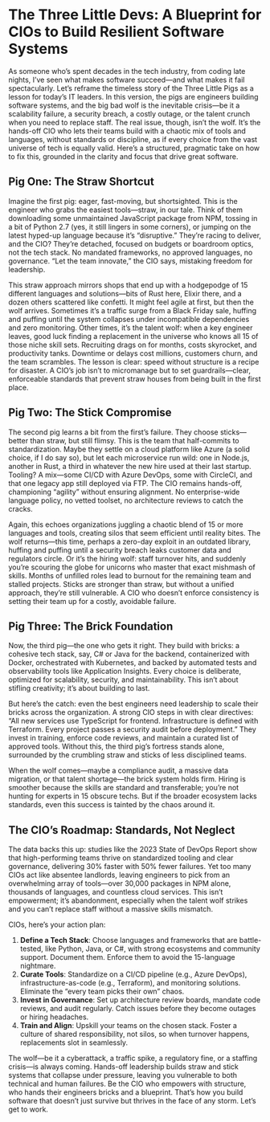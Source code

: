 # The Three Little Devs: A Blueprint for CIOs to Build Resilient Software Systems

As someone who’s spent decades in the tech industry, from coding late nights, I’ve seen what makes software succeed—and what makes it fail spectacularly. Let’s reframe the timeless story of the Three Little Pigs as a lesson for today’s IT leaders. In this version, the pigs are engineers building software systems, and the big bad wolf is the inevitable crisis—be it a scalability failure, a security breach, a costly outage, or the talent crunch when you need to replace staff. The real issue, though, isn’t the wolf. It’s the hands-off CIO who lets their teams build with a chaotic mix of tools and languages, without standards or discipline, as if every choice from the vast universe of tech is equally valid. Here’s a structured, pragmatic take on how to fix this, grounded in the clarity and focus that drive great software.

## Pig One: The Straw Shortcut

Imagine the first pig: eager, fast-moving, but shortsighted. This is the engineer who grabs the easiest tools—straw, in our tale. Think of them downloading some unmaintained JavaScript package from NPM, tossing in a bit of Python 2.7 (yes, it still lingers in some corners), or jumping on the latest hyped-up language because it’s “disruptive.” They’re racing to deliver, and the CIO? They’re detached, focused on budgets or boardroom optics, not the tech stack. No mandated frameworks, no approved languages, no governance. “Let the team innovate,” the CIO says, mistaking freedom for leadership.

This straw approach mirrors shops that end up with a hodgepodge of 15 different languages and solutions—bits of Rust here, Elixir there, and a dozen others scattered like confetti. It might feel agile at first, but then the wolf arrives. Sometimes it’s a traffic surge from a Black Friday sale, huffing and puffing until the system collapses under incompatible dependencies and zero monitoring. Other times, it’s the talent wolf: when a key engineer leaves, good luck finding a replacement in the universe who knows all 15 of those niche skill sets. Recruiting drags on for months, costs skyrocket, and productivity tanks. Downtime or delays cost millions, customers churn, and the team scrambles. The lesson is clear: speed without structure is a recipe for disaster. A CIO’s job isn’t to micromanage but to set guardrails—clear, enforceable standards that prevent straw houses from being built in the first place.

## Pig Two: The Stick Compromise

The second pig learns a bit from the first’s failure. They choose sticks—better than straw, but still flimsy. This is the team that half-commits to standardization. Maybe they settle on a cloud platform like Azure (a solid choice, if I do say so), but let each microservice run wild: one in Node.js, another in Rust, a third in whatever the new hire used at their last startup. Tooling? A mix—some CI/CD with Azure DevOps, some with CircleCI, and that one legacy app still deployed via FTP. The CIO remains hands-off, championing “agility” without ensuring alignment. No enterprise-wide language policy, no vetted toolset, no architecture reviews to catch the cracks.

Again, this echoes organizations juggling a chaotic blend of 15 or more languages and tools, creating silos that seem efficient until reality bites. The wolf returns—this time, perhaps a zero-day exploit in an outdated library, huffing and puffing until a security breach leaks customer data and regulators circle. Or it’s the hiring wolf: staff turnover hits, and suddenly you’re scouring the globe for unicorns who master that exact mishmash of skills. Months of unfilled roles lead to burnout for the remaining team and stalled projects. Sticks are stronger than straw, but without a unified approach, they’re still vulnerable. A CIO who doesn’t enforce consistency is setting their team up for a costly, avoidable failure.

## Pig Three: The Brick Foundation

Now, the third pig—the one who gets it right. They build with bricks: a cohesive tech stack, say, C# or Java for the backend, containerized with Docker, orchestrated with Kubernetes, and backed by automated tests and observability tools like Application Insights. Every choice is deliberate, optimized for scalability, security, and maintainability. This isn’t about stifling creativity; it’s about building to last.

But here’s the catch: even the best engineers need leadership to scale their bricks across the organization. A strong CIO steps in with clear directives: “All new services use TypeScript for frontend. Infrastructure is defined with Terraform. Every project passes a security audit before deployment.” They invest in training, enforce code reviews, and maintain a curated list of approved tools. Without this, the third pig’s fortress stands alone, surrounded by the crumbling straw and sticks of less disciplined teams.

When the wolf comes—maybe a compliance audit, a massive data migration, or that talent shortage—the brick system holds firm. Hiring is smoother because the skills are standard and transferable; you’re not hunting for experts in 15 obscure techs. But if the broader ecosystem lacks standards, even this success is tainted by the chaos around it.

## The CIO’s Roadmap: Standards, Not Neglect

The data backs this up: studies like the 2023 State of DevOps Report show that high-performing teams thrive on standardized tooling and clear governance, delivering 30% faster with 50% fewer failures. Yet too many CIOs act like absentee landlords, leaving engineers to pick from an overwhelming array of tools—over 30,000 packages in NPM alone, thousands of languages, and countless cloud services. This isn’t empowerment; it’s abandonment, especially when the talent wolf strikes and you can’t replace staff without a massive skills mismatch.

CIOs, here’s your action plan:
1. **Define a Tech Stack**: Choose languages and frameworks that are battle-tested, like Python, Java, or C#, with strong ecosystems and community support. Document them. Enforce them to avoid the 15-language nightmare.
2. **Curate Tools**: Standardize on a CI/CD pipeline (e.g., Azure DevOps), infrastructure-as-code (e.g., Terraform), and monitoring solutions. Eliminate the “every team picks their own” chaos.
3. **Invest in Governance**: Set up architecture review boards, mandate code reviews, and audit regularly. Catch issues before they become outages or hiring headaches.
4. **Train and Align**: Upskill your teams on the chosen stack. Foster a culture of shared responsibility, not silos, so when turnover happens, replacements slot in seamlessly.

The wolf—be it a cyberattack, a traffic spike, a regulatory fine, or a staffing crisis—is always coming. Hands-off leadership builds straw and stick systems that collapse under pressure, leaving you vulnerable to both technical and human failures. Be the CIO who empowers with structure, who hands their engineers bricks and a blueprint. That’s how you build software that doesn’t just survive but thrives in the face of any storm. Let’s get to work.
